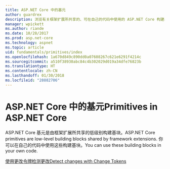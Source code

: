 ```yaml
---
title: ASP.NET Core 中的基元
author: guardrex
description: 浏览有关框架扩展所共享的、可在自己的代码中使用的 ASP.NET Core 构建基块的文章。
manager: wpickett
ms.author: riande
ms.date: 10/28/2017
ms.prod: asp.net-core
ms.technology: aspnet
ms.topic: article
uid: fundamentals/primitives/index
ms.openlocfilehash: 1a670d849c890dd0a07608267c621e6291f4214c
ms.sourcegitcommit: a510f38930abc84c4b302029d019a34dfe76823b
ms.translationtype: HT
ms.contentlocale: zh-CN
ms.lasthandoff: 01/30/2018
ms.locfileid: "28882706"
---
```

# <a name="primitives-in-aspnet-core"></a><span data-ttu-id="2536b-103">ASP.NET Core 中的基元</span><span class="sxs-lookup"><span data-stu-id="2536b-103">Primitives in ASP.NET Core</span></span>

<span data-ttu-id="2536b-104">ASP.NET Core 基元是由框架扩展所共享的低级别构建基块。</span><span class="sxs-lookup"><span data-stu-id="2536b-104">ASP.NET Core primitives are low-level building blocks shared by framework extensions.</span></span> <span data-ttu-id="2536b-105">你可以在自己的代码中使用这些构建基块。</span><span class="sxs-lookup"><span data-stu-id="2536b-105">You can use these building blocks in your own code.</span></span>

[<span data-ttu-id="2536b-106">使用更改令牌检测更改</span><span class="sxs-lookup"><span data-stu-id="2536b-106">Detect changes with Change Tokens</span></span>](xref:fundamentals/primitives/change-tokens)
